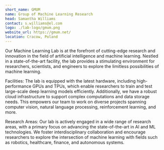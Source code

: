 ```yaml
---
short_name: GMUM
name: Group of Machine Learning Research
head: Samantha Williams
contact: s.williams@el.com
logo: ./lab-logo/gmum.png
website_url: https://gmum.net/
location: Cracow, Poland
---
```


Our Machine Learning Lab is at the forefront of cutting-edge research and innovation in the field of artificial
intelligence and machine learning. Nestled in a state-of-the-art facility, the lab provides a stimulating environment
for researchers, scientists, and engineers to explore the limitless possibilities of machine learning.

Facilities:
The lab is equipped with the latest hardware, including high-performance GPUs and TPUs, which enable researchers to
train and test large-scale deep learning models efficiently. Additionally, we have a robust cloud infrastructure to
support complex computations and data storage needs. This empowers our team to work on diverse projects spanning
computer vision, natural language processing, reinforcement learning, and more.

Research Areas:
Our lab is actively engaged in a wide range of research areas, with a primary focus on advancing the state-of-the-art in
AI and ML technologies. We foster interdisciplinary collaboration and encourage researchers to explore the intersection
of machine learning with fields such as robotics, healthcare, finance, and autonomous systems.